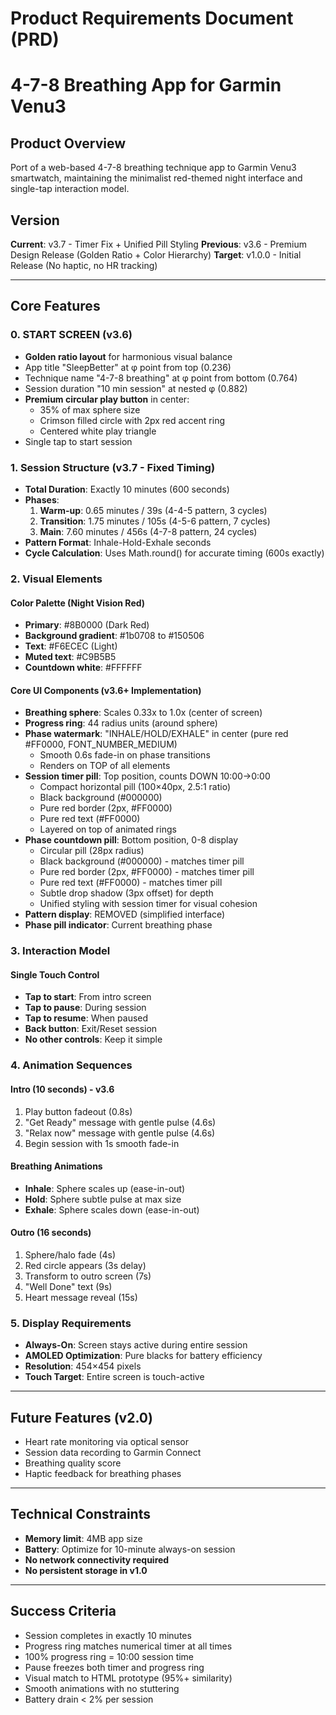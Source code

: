 # Product Requirements Document (PRD)
# 4-7-8 Breathing App for Garmin Venu3

## Product Overview
Port of a web-based 4-7-8 breathing technique app to Garmin Venu3 smartwatch, maintaining the minimalist red-themed night interface and single-tap interaction model.

## Version
**Current**: v3.7 - Timer Fix + Unified Pill Styling
**Previous**: v3.6 - Premium Design Release (Golden Ratio + Color Hierarchy)
**Target**: v1.0.0 - Initial Release (No haptic, no HR tracking)

---

## Core Features

### 0. START SCREEN (v3.6)
- **Golden ratio layout** for harmonious visual balance
- App title "SleepBetter" at φ point from top (0.236)
- Technique name "4-7-8 breathing" at φ point from bottom (0.764)
- Session duration "10 min session" at nested φ (0.882)
- **Premium circular play button** in center:
  - 35% of max sphere size
  - Crimson filled circle with 2px red accent ring
  - Centered white play triangle
- Single tap to start session

### 1. Session Structure (v3.7 - Fixed Timing)
- **Total Duration**: Exactly 10 minutes (600 seconds)
- **Phases**:
  1. **Warm-up**: 0.65 minutes / 39s (4-4-5 pattern, 3 cycles)
  2. **Transition**: 1.75 minutes / 105s (4-5-6 pattern, 7 cycles)
  3. **Main**: 7.60 minutes / 456s (4-7-8 pattern, 24 cycles)
- **Pattern Format**: Inhale-Hold-Exhale seconds
- **Cycle Calculation**: Uses Math.round() for accurate timing (600s exactly)

### 2. Visual Elements

#### Color Palette (Night Vision Red)
- **Primary**: #8B0000 (Dark Red)
- **Background gradient**: #1b0708 to #150506
- **Text**: #F6ECEC (Light)
- **Muted text**: #C9B5B5
- **Countdown white**: #FFFFFF

#### Core UI Components (v3.6+ Implementation)
- **Breathing sphere**: Scales 0.33x to 1.0x (center of screen)
- **Progress ring**: 44 radius units (around sphere)
- **Phase watermark**: "INHALE/HOLD/EXHALE" in center (pure red #FF0000, FONT_NUMBER_MEDIUM)
  - Smooth 0.6s fade-in on phase transitions
  - Renders on TOP of all elements
- **Session timer pill**: Top position, counts DOWN 10:00→0:00
  - Compact horizontal pill (100×40px, 2.5:1 ratio)
  - Black background (#000000)
  - Pure red border (2px, #FF0000)
  - Pure red text (#FF0000)
  - Layered on top of animated rings
- **Phase countdown pill**: Bottom position, 0-8 display
  - Circular pill (28px radius)
  - Black background (#000000) - matches timer pill
  - Pure red border (2px, #FF0000) - matches timer pill
  - Pure red text (#FF0000) - matches timer pill
  - Subtle drop shadow (3px offset) for depth
  - Unified styling with session timer for visual cohesion
- **Pattern display**: REMOVED (simplified interface)
- **Phase pill indicator**: Current breathing phase

### 3. Interaction Model

#### Single Touch Control
- **Tap to start**: From intro screen
- **Tap to pause**: During session
- **Tap to resume**: When paused
- **Back button**: Exit/Reset session
- **No other controls**: Keep it simple

### 4. Animation Sequences

#### Intro (10 seconds) - v3.6
1. Play button fadeout (0.8s)
2. "Get Ready" message with gentle pulse (4.6s)
3. "Relax now" message with gentle pulse (4.6s)
4. Begin session with 1s smooth fade-in

#### Breathing Animations
- **Inhale**: Sphere scales up (ease-in-out)
- **Hold**: Sphere subtle pulse at max size
- **Exhale**: Sphere scales down (ease-in-out)

#### Outro (16 seconds)
1. Sphere/halo fade (4s)
2. Red circle appears (3s delay)
3. Transform to outro screen (7s)
4. "Well Done" text (9s)
5. Heart message reveal (15s)

### 5. Display Requirements
- **Always-On**: Screen stays active during entire session
- **AMOLED Optimization**: Pure blacks for battery efficiency
- **Resolution**: 454×454 pixels
- **Touch Target**: Entire screen is touch-active

---

## Future Features (v2.0)
- Heart rate monitoring via optical sensor
- Session data recording to Garmin Connect
- Breathing quality score
- Haptic feedback for breathing phases

---

## Technical Constraints
- **Memory limit**: 4MB app size
- **Battery**: Optimize for 10-minute always-on session
- **No network connectivity required**
- **No persistent storage in v1.0**

---

## Success Criteria
- Session completes in exactly 10 minutes
- Progress ring matches numerical timer at all times
- 100% progress ring = 10:00 session time
- Pause freezes both timer and progress ring
- Visual match to HTML prototype (95%+ similarity)
- Smooth animations with no stuttering
- Battery drain < 2% per session
